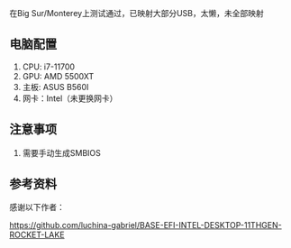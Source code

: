 在Big Sur/Monterey上测试通过，已映射大部分USB，太懒，未全部映射

## 电脑配置
1. CPU: i7-11700
2. GPU: AMD 5500XT
3. 主板: ASUS B560I
4. 网卡：Intel（未更换网卡）

## 注意事项
1. 需要手动生成SMBIOS

## 参考资料

感谢以下作者：

https://github.com/luchina-gabriel/BASE-EFI-INTEL-DESKTOP-11THGEN-ROCKET-LAKE